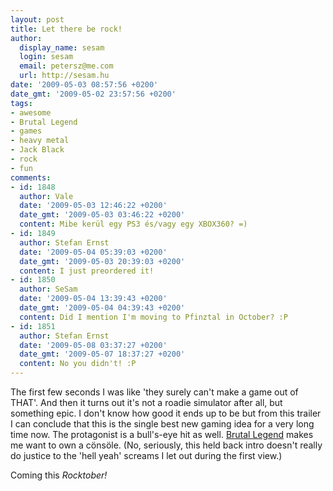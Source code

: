 ```yaml
---
layout: post
title: Let there be rock!
author:
  display_name: sesam
  login: sesam
  email: petersz@me.com
  url: http://sesam.hu
date: '2009-05-03 08:57:56 +0200'
date_gmt: '2009-05-02 23:57:56 +0200'
tags:
- awesome
- Brutal Legend
- games
- heavy metal
- Jack Black
- rock
- fun
comments:
- id: 1848
  author: Vale
  date: '2009-05-03 12:46:22 +0200'
  date_gmt: '2009-05-03 03:46:22 +0200'
  content: Mibe kerül egy PS3 és/vagy egy XBOX360? =)
- id: 1849
  author: Stefan Ernst
  date: '2009-05-04 05:39:03 +0200'
  date_gmt: '2009-05-03 20:39:03 +0200'
  content: I just preordered it!
- id: 1850
  author: SeSam
  date: '2009-05-04 13:39:43 +0200'
  date_gmt: '2009-05-04 04:39:43 +0200'
  content: Did I mention I'm moving to Pfinztal in October? :P
- id: 1851
  author: Stefan Ernst
  date: '2009-05-08 03:37:27 +0200'
  date_gmt: '2009-05-07 18:37:27 +0200'
  content: No you didn't! :P
---
```


The first few seconds I was like 'they surely can't make a game out of THAT'. And then it turns out it's not a roadie simulator after all, but something epic. I don't know how good it ends up to be but from this trailer I can conclude that this is the single best new gaming idea for a very long time now. The protagonist is a bull's-eye hit as well. [Brutal Legend](http://brutallegend.com) makes me want to own a cönsöle. (No, seriously, this held back intro doesn't really do justice to the 'hell yeah' screams I let out during the first view.)

Coming this _Rocktober!_
